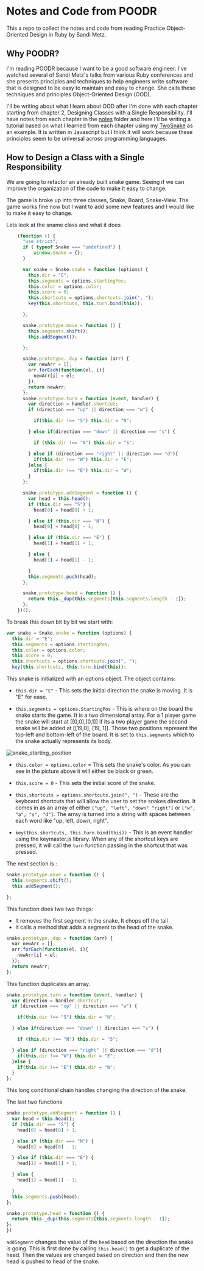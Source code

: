 # Notes and Code from POODR

This a repo to collect the notes and code from reading Practice Object-Oriented
Design in Ruby by Sandi Metz.

## Why POODR?
I'm reading POODR because I want to be a good software engineer. I've watched
several of Sandi Metz's talks from various Ruby conferences and she presents
principles and techniques to help engineers write software that is designed to
be easy to maintain and easy to change. She calls these techniques and
principles Object-Oriented Design (OOD).

I'll be writing about what I learn about OOD after I'm done with each chapter
starting from chapter 2, Designing Classes with a Single Responsibility. I'll
have notes from each chapter in the [notes](notes) folder and here I'll be
writing a tutorial based on what I learned from each chapter using my
[TwoSnake](https://github.com/edgenard/two_snake) as an example. It is written
in Javascript but I think it will work because these principles seem to be
universal across programming languages.



## How to Design a Class with a Single Responsibility
We are going to refactor an already built snake game. Seeing if we can improve
the organization of the code to make it easy to change.

The game is broke up into three classes, Snake, Board, Snake-View. The game
works fine now but I want to add some new features and I would like to make it
easy to change.

Lets look at the sname class and what it does

```javascript
    (function () {
      "use strict";
      if ( typeof Snake === "undefined") {
          window.Snake = {};
      }

      var snake = Snake.snake = function (options) {
        this.dir = "E";
        this.segments = options.startingPos;
        this.color = options.color;
        this.score = 0;
        this.shortcuts = options.shortcuts.join(", ");
        key(this.shortcuts, this.turn.bind(this));

      };

      snake.prototype.move = function () {
        this.segments.shift();
        this.addSegment();

      };

      snake.prototype._dup = function (arr) {
        var newArr = [];
        arr.forEach(function(el, i){
          newArr[i] = el;
        });
        return newArr;
      };
      snake.prototype.turn = function (event, handler) {
        var direction = handler.shortcut;
        if (direction === "up" || direction === "w") {

          if(this.dir !== "S") this.dir = "N";

        } else if(direction === "down" || direction === "s") {

          if (this.dir !== "N") this.dir = "S";

        } else if (direction === "right" || direction === "d"){
          if(this.dir !== "W") this.dir = "E";
        }else {
          if(this.dir !== "E") this.dir = "W";
        }
      };

      snake.prototype.addSegment = function () {
        var head = this.head();
        if (this.dir === "S") {
          head[0] = head[0] + 1;

        } else if (this.dir === "N") {
          head[0] = head[0] - 1;

        } else if (this.dir === "E") {
          head[1] = head[1] + 1;

        } else {
          head[1] = head[1] - 1;

        }
        this.segments.push(head);
      };

      snake.prototype.head = function () {
        return this._dup(this.segments[this.segments.length - 1]);
      };
    })();
```

To break this down bit by bit we start with:

```javascript
var snake = Snake.snake = function (options) {
  this.dir = "E";
  this.segments = options.startingPos;
  this.color = options.color;
  this.score = 0;
  this.shortcuts = options.shortcuts.join(", ");
  key(this.shortcuts, this.turn.bind(this));
```
This snake is initialized with an options object. The object contains:

* `this.dir = "E"` - This sets the initial direction the snake is moving. It is
"E" for ease.

* `this.segments = options.StartingPos` - This is where on the board the snake
starts the game. It is a two dimensional array. For a 1 player game the snake
will start at [[0,0],[0,1]] if its a two player game the second snake will be
added at [[19,0], [19, 1]]. Those two positions represent the top-left and
bottom-left of the board. It is set to `this.segments` which to the snake
actually represents its body.

 ![snake_starting_position](images/snake_start.png)

* `this.color = options.color` = This sets the snake's color. As you can see in
the picture above it will either be black or green.

* `this.score = 0` - This sets the initial score of the snake.

* `this.shortcuts = options.shortcuts.join(", ")` - These are the keyboard
shortcuts that will allow the user to set the snakes direction. It comes in as
an array of either `["up", "left", "down" "right"]` or `["w", "a", "s", "d"]`.
The array is turned into a string with spaces between each word like "up, left,
down, right".

* `key(this.shortcuts, this.turn.bind(this))` - This is an event handler using
the keymaster.js library. When any of the shortcut keys are pressed, it will
call the `turn` function passing in the shortcut that was pressed.


The next section is :

```javascript
snake.prototype.move = function () {
  this.segments.shift();
  this.addSegment();

};
```

This function does two two things:
 * It removes the first segment in the snake. It chops off the tail
 * It calls a method that adds a segment to the head of the snake.


 ```javascript
 snake.prototype._dup = function (arr) {
   var newArr = [];
   arr.forEach(function(el, i){
     newArr[i] = el;
   });
   return newArr;
 };
 ```

 This function duplicates an array.

 ```javascript
 snake.prototype.turn = function (event, handler) {
   var direction = handler.shortcut;
   if (direction === "up" || direction === "w") {

     if(this.dir !== "S") this.dir = "N";

   } else if(direction === "down" || direction === "s") {

     if (this.dir !== "N") this.dir = "S";

   } else if (direction === "right" || direction === "d"){
     if(this.dir !== "W") this.dir = "E";
   }else {
     if(this.dir !== "E") this.dir = "W";
   }
 };
 ```

 This long conditional chain handles changing the direction of the snake.


 The last two functions
 ```javascript
 snake.prototype.addSegment = function () {
   var head = this.head();
   if (this.dir === "S") {
     head[0] = head[0] + 1;

   } else if (this.dir === "N") {
     head[0] = head[0] - 1;

   } else if (this.dir === "E") {
     head[1] = head[1] + 1;

   } else {
     head[1] = head[1] - 1;

   }
   this.segments.push(head);
 };

 snake.prototype.head = function () {
   return this._dup(this.segments[this.segments.length - 1]);
 };
})
 ```
`addSegment` changes the value of the `head` based on the direction the snake is going. This is first done by calling `this.head()` to get a duplicate of the head. Then the values are changed based on direction and then the new head is pushed to head of  the snake.
 
